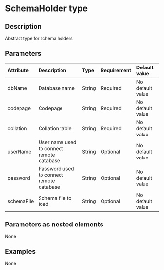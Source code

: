 # SchemaHolder type

## Description

Abstract type for schema holders

## Parameters

| **Attribute**| **Description**| **Type**| **Requirement**| **Default value**|
|:-------------|:---------------|:--------|:---------------|:-----------------|
|dbName        |Database name   |String   |Required        |No default value  |
|codepage      |Codepage        |String   |Required        |No default value  |
|collation     |Collation table |String   |Required        |No default value  |
|userName      |User name used to connect remote database|String   |Optional        |No default value  |
|password      |Password used to connect remote database|String   |Optional        |No default value  |
|schemaFile    |Schema file to load|String   |Optional        |No default value  |

## Parameters as nested elements

None

## Examples

None